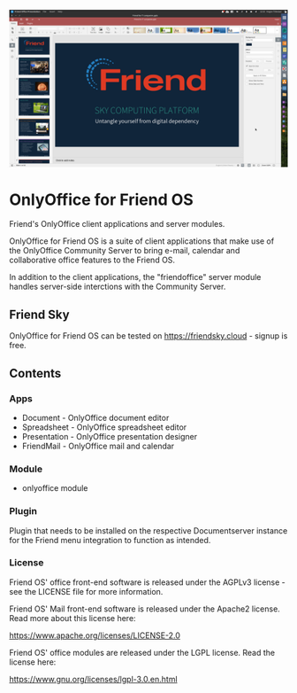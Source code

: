![OnlyOffice for Friend OS preview image](https://github.com/friendupcloud/friend-office/blob/main/foffice.jpg?raw=true)

# OnlyOffice for Friend OS
Friend's OnlyOffice client applications and server modules.

OnlyOffice for Friend OS is a suite of client applications that make use of the OnlyOffice Community Server to bring e-mail, calendar and collaborative office features to the Friend OS.

In addition to the client applications, the "friendoffice" server module handles server-side interctions with the Community Server.

## Friend Sky

OnlyOffice for Friend OS can be tested on https://friendsky.cloud - signup is free.

## Contents

### Apps

 * Document - OnlyOffice document editor
 * Spreadsheet - OnlyOffice spreadsheet editor
 * Presentation - OnlyOffice presentation designer
 * FriendMail - OnlyOffice mail and calendar
 
### Module
 
 * onlyoffice module
 
### Plugin
 
 Plugin that needs to be installed on the respective Documentserver instance for the Friend menu integration to function as intended.

### License

 Friend OS' office front-end software is released under the AGPLv3 license - 
 see the LICENSE file for more information.
 
 Friend OS' Mail front-end software is released under the Apache2 license. Read
 more about this license here:
 
 https://www.apache.org/licenses/LICENSE-2.0
 
 Friend OS' office modules are released
 under the LGPL license. Read the license here:
 
 https://www.gnu.org/licenses/lgpl-3.0.en.html


